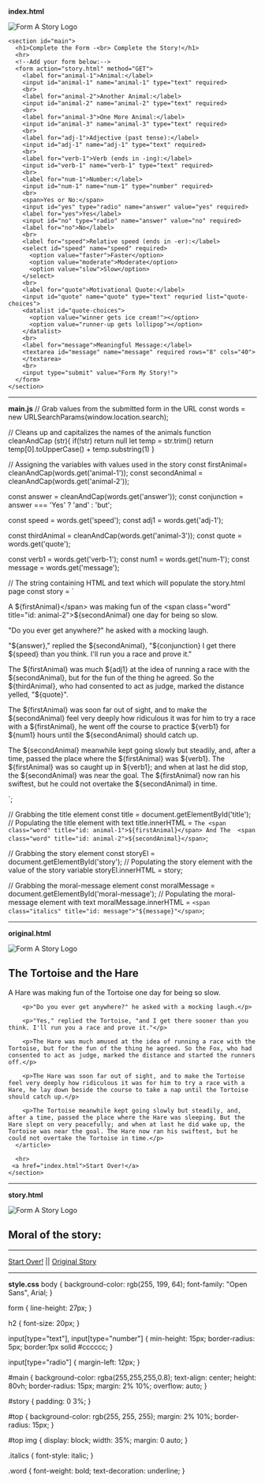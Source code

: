 **index.html**
<!DOCTYPE html>
<html lang="en" dir="ltr">
  <head>
    <meta charset="utf-8">
    <link rel="stylesheet" href="style.css">
    <link href="https://fonts.googleapis.com/css?family=Open+Sans" rel="stylesheet">
    <title>Form a Story</title>
  </head>
  <body>
    <section id="top">
      <img src="https://content.codecademy.com/courses/learn-html-forms/formAStoryLogo.svg" alt="Form A Story Logo">
    </section>

    <section id="main">
      <h1>Complete the Form -<br> Complete the Story!</h1>
      <hr>
      <!--Add your form below:-->
      <form action="story.html" method="GET">
        <label for="animal-1">Animal:</label>
        <input id="animal-1" name="animal-1" type="text" required>
        <br>
        <label for="animal-2">Another Animal:</label>
        <input id="animal-2" name="animal-2" type="text" required>
        <br>
        <label for="animal-3">One More Animal:</label>
        <input id="animal-3" name="animal-3" type="text" required>
        <br>
        <label for="adj-1">Adjective (past tense):</label>
        <input id="adj-1" name="adj-1" type="text" required>
        <br>
        <label for="verb-1">Verb (ends in -ing):</label>
        <input id="verb-1" name="verb-1" type="text" required>
        <br>
        <label for="num-1">Number:</label>
        <input id="num-1" name="num-1" type="number" required>
        <br>
        <span>Yes or No:</span>
        <input id="yes" type="radio" name="answer" value="yes" required>
        <label for="yes">Yes</label>
        <input id="no" type="radio" name="answer" value="no" required>
        <label for="no">No</label>
        <br>
        <label for="speed">Relative speed (ends in -er):</label>
        <select id="speed" name="speed" required>
          <option value="faster">Faster</option>
          <option value="moderate">Moderate</option>
          <option value="slow">Slow</option>
        </select>
        <br>
        <label for="quote">Motivational Quote:</label>
        <input id="quote" name="quote" type="text" requried list="quote-choices">
        <datalist id="quote-choices">
          <option value="winner gets ice cream!"></option>
          <option value="runner-up gets lollipop"></option>
        </datalist>
        <br>
        <label for="message">Meaningful Message:</label>
        <textarea id="message" name="message" required rows="8" cols="40">
        </textarea>
        <br>
        <input type="submit" value="Form My Story!">
      </form>
    </section>
  </body>
</html>


---
**main.js**
// Grab values from the submitted form in the URL
const words = new URLSearchParams(window.location.search);

// Cleans up and capitalizes the names of the animals
function cleanAndCap (str){
  if(!str) return null
  let temp = str.trim()
  return temp[0].toUpperCase() + temp.substring(1)
}

// Assigning the variables with values used in the story
const firstAnimal= cleanAndCap(words.get('animal-1'));
const secondAnimal = cleanAndCap(words.get('animal-2'));

const answer = cleanAndCap(words.get('answer'));
const conjunction = answer === 'Yes' ? 'and' : 'but';

const speed = words.get('speed');
const adj1 = words.get('adj-1');

const thirdAnimal = cleanAndCap(words.get('animal-3'));
const quote = words.get('quote');

const verb1 = words.get('verb-1');
const num1 = words.get('num-1');
const message = words.get('message');

// The string containing HTML and text which will populate the story.html page
const story = `<p>A <span class="word" title="id: animal-1">${firstAnimal}</span> was making fun of the <span class="word" title="id: animal-2">${secondAnimal}</span> one day for being so slow.</p>

<p>"Do you ever get anywhere?" he asked with a mocking laugh.</p>

<p>"<span class="word" title="id: answer">${answer}</span>," replied the <span class="word" title="id: animal-2">${secondAnimal}</span>, "${conjunction} I get there <span class="word" title="id: speed">${speed}</span> than you think. I'll run you a race and prove it."</p>

<p>The <span class="word" title="id: animal-1">${firstAnimal}</span> was much <span class="word" title="id: adj-1">${adj1}</span> at the idea of running a race with the <span class="word" title="id: animal-2">${secondAnimal}</span>, but for the fun of the thing he agreed. So the <span class="word" title="id: animal-3">${thirdAnimal}</span>, who had consented to act as judge, marked the distance yelled, "<span class="word" title="id: quote">${quote}</span>".</p>

<p>The <span class="word" title="id: animal-1">${firstAnimal}</span> was soon far out of sight, and to make the <span class="word" title="id: animal-2">${secondAnimal}</span> feel very deeply how ridiculous it was for him to try a race with a <span class="word" title="id: animal-1">${firstAnimal}</span>, he went off the course to practice <span class="word" title="id: verb-1">${verb1}</span> for <span class="word" title="id: num-1">${num1}</span> hours until the <span class="word" title="id: animal-2">${secondAnimal}</span> should catch up.</p>

<p>The <span class="word" title="id: animal-2">${secondAnimal}</span> meanwhile kept going slowly but steadily, and, after a time, passed the place where the <span class="word" title="animal-1">${firstAnimal}</span> was <span class="word" title="id: verb-1">${verb1}</span>. The <span class="word" title="id: animal-1">${firstAnimal}</span> was so caught up in <span class="word" title="id: verb-1">${verb1}</span>; and when at last he did stop, the <span class="word" title="id: animal-2">${secondAnimal}</span> was near the goal. The <span class="word" title="id: animal-1">${firstAnimal}</span> now ran his swiftest, but he could not overtake the <span class="word" title="id: animal-2">${secondAnimal}</span> in time.</p>`;

// Grabbing the title element
const title = document.getElementById('title');
// Populating the title element with text
title.innerHTML = `The <span class="word" title="id: animal-1">${firstAnimal}</span> And The  <span class="word" title="id: animal-2">${secondAnimal}</span>`;

// Grabbing the story element
const storyEl = document.getElementById('story');
// Populating the story element with the value of the story variable
storyEl.innerHTML = story;

// Grabbing the moral-message element
const moralMessage = document.getElementById('moral-message');
// Populating the moral-message element with text
moralMessage.innerHTML = `<span class="italics" title="id: message">"${message}"</span>`;



---
**original.html**
<html lang="en" dir="ltr">
  <head>
    <meta charset="utf-8">
    <title>Completed Story</title>
    <script type="text/javascript" src="main.js" defer></script>
    <link rel="stylesheet" href="style.css">
  </head>
  <body>
    <section id="top">
      <img src="https://content.codecademy.com/courses/learn-html-forms/formAStoryLogo.svg" alt="Form A Story Logo">
    </section>
    <section id="main">
      <h1 id="orig-title">The Tortoise and the Hare</h1>
      <article id="orig-story">
        <p>A Hare was making fun of the Tortoise one day for being so slow.</p>

        <p>"Do you ever get anywhere?" he asked with a mocking laugh.</p>

        <p>"Yes," replied the Tortoise, "and I get there sooner than you think. I'll run you a race and prove it."</p>

        <p>The Hare was much amused at the idea of running a race with the Tortoise, but for the fun of the thing he agreed. So the Fox, who had consented to act as judge, marked the distance and started the runners off.</p>

        <p>The Hare was soon far out of sight, and to make the Tortoise feel very deeply how ridiculous it was for him to try a race with a Hare, he lay down beside the course to take a nap until the Tortoise should catch up.</p>

        <p>The Tortoise meanwhile kept going slowly but steadily, and, after a time, passed the place where the Hare was sleeping. But the Hare slept on very peacefully; and when at last he did wake up, the Tortoise was near the goal. The Hare now ran his swiftest, but he could not overtake the Tortoise in time.</p>
      </article>

      <hr>
     <a href="index.html">Start Over!</a>
    </section>

  </body>
</html>



---
**story.html**
<!DOCTYPE html>
<html lang="en" dir="ltr">
  <head>
    <meta charset="utf-8">
    <title>Completed Story</title>
    <script type="text/javascript" src="main.js" defer></script>
    <link rel="stylesheet" href="style.css">
  </head>
  <body>
    <section id="top">
      <img src="https://content.codecademy.com/courses/learn-html-forms/formAStoryLogo.svg" alt="Form A Story Logo">
    </section>
    <section id="main">
      <h1 id="title"></h1>
      <article id="story"></article>
      <h2 id="moral">Moral of the story:</h2>
      <article id="moral-message"></article>
      <hr>
      <a href="index.html">Start Over!</a>
      <span> || </span>
      <a href="original.html">Original Story</a>
    </section>

  </body>
</html>



---
**style.css**
body {
  background-color: rgb(255, 199, 64);
  font-family: "Open Sans", Arial;
}

form {
  line-height: 27px;
}

h2 {
  font-size: 20px;
}

input[type="text"], input[type="number"] {
  min-height: 15px;
  border-radius: 5px;
  border:1px solid #cccccc;
}

input[type="radio"] {
  margin-left: 12px;
}

#main {
  background-color: rgba(255,255,255,0.8);
  text-align: center;
  height: 80vh;
  border-radius: 15px;
  margin: 2% 10%;
  overflow: auto;
}

#story {
  padding: 0 3%;
}

#top {
  background-color: rgb(255, 255, 255);
  margin: 2% 10%;
  border-radius: 15px;
}

#top img {
  display: block;
  width: 35%;
  margin: 0 auto;
}

.italics {
  font-style: italic;
}

.word {
  font-weight: bold;
  text-decoration: underline;
}
